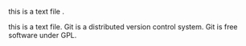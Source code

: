 this is a text file .

this is a text file.
Git is a distributed version control system.
Git is free software under GPL.